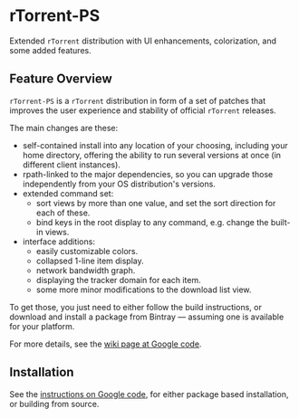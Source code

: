 rTorrent-PS
===========

Extended `rTorrent` distribution with UI enhancements, colorization, and some added features.

## Feature Overview

`rTorrent-PS` is a `rTorrent` distribution in form of a set of patches 
that improves the user experience and stability of official `rTorrent` releases.

The main changes are these:

  * self-contained install into any location of your choosing, including your home directory, offering the ability to run several versions at once (in different client instances).
  * rpath-linked to the major dependencies, so you can upgrade those independently from your OS distribution's versions.
  * extended command set:
    * sort views by more than one value, and set the sort direction for each of these.
    * bind keys in the root display to any command, e.g. change the built-in views.
  * interface additions:
    * easily customizable colors.
    * collapsed 1-line item display.
    * network bandwidth graph.
    * displaying the tracker domain for each item.
    * some more minor modifications to the download list view. 

To get those, you just need to either follow the build instructions, or download and install a package from Bintray — assuming one is available for your platform. 


For more details, see the [wiki page at Google code](https://code.google.com/p/pyroscope/wiki/RtorrentExtended).


## Installation

See the [instructions on Google code](https://code.google.com/p/pyroscope/wiki/DebianInstallFromSource#rTorrent_installation), for either package based installation, or building from source.
